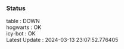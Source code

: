 ### Status


table : DOWN  
hogwarts : OK  
icy-bot : OK  
Latest Update : 2024-03-13 23:07:52.776405
